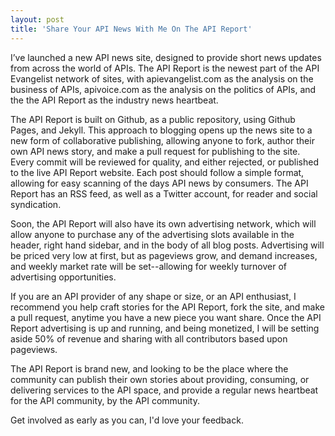 ```yaml
---
layout: post
title: 'Share Your API News With Me On The API Report'
---
```

<p>I&rsquo;ve launched a new API news site, designed to provide short news updates from across the world of APIs. The API Report is the newest part of the API Evangelist network of sites, with apievangelist.com as the analysis on the business of APIs, apivoice.com as the analysis on the politics of APIs, and the the API Report as the industry news heartbeat.</p>
<p>The API Report is built on Github, as a public repository, using Github Pages, and Jekyll. This approach to blogging opens up the news site to a new form of collaborative publishing, allowing anyone to fork, author their own API news story, and make a pull request for publishing to the site. Every commit will be reviewed for quality, and either rejected, or published to the live API Report website. Each post should follow a simple format, allowing for easy scanning of the days API news by consumers. The API Report has an RSS feed, as well as a Twitter account, for reader and social syndication.</p>
<p>Soon, the API Report will also have its own advertising network, which will allow anyone to purchase any of the advertising slots available in the header, right hand sidebar, and in the body of all blog posts. Advertising will be priced very low at first, but as pageviews grow, and demand increases, and weekly market rate will be set--allowing for weekly turnover of advertising opportunities.</p>
<p>If you are an API provider of any shape or size, or an API enthusiast, I recommend you help craft stories for the API Report, fork the site, and make a pull request, anytime you have a new piece you want share. Once the API Report advertising is up and running, and being monetized, I will be setting aside 50% of revenue and sharing with all contributors based upon pageviews.</p>
<p>The API Report is brand new, and looking to be the place where the community can publish their own stories about providing, consuming, or delivering services to the API space, and provide a regular news heartbeat for the API community, by the API community.</p>
<p>Get involved as early as you can, I'd love your feedback.</p>